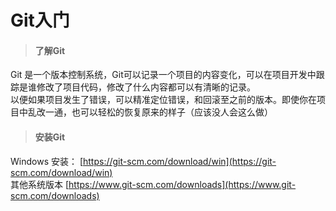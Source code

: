# Git入门

>#### 了解Git

Git 是一个版本控制系统，Git可以记录一个项目的内容变化，可以在项目开发中跟踪是谁修改了项目代码，修改了什么内容都可以有清晰的记录。\
以便如果项目发生了错误，可以精准定位错误，和回滚至之前的版本。即使你在项目中乱改一通，也可以轻松的恢复原来的样子（应该没人会这么做）

>#### 安装Git

Windows 安装： [https://git-scm.com/download/win](https://git-scm.com/download/win) \
其他系统版本 [https://www.git-scm.com/downloads](https://www.git-scm.com/downloads)
